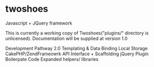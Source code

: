 twoshoes
========

Javascript + JQuery framework

This is currently a working copy of Twoshoes("plugins/" directory is unlicensed). Documentation will be supplied at version 1.0

Development Pathway 2.0
Templating & Data Binding
Local Storage
CakePHP/ZendFrameowrk API Interface + Scaffolding
jQuery Plugin Boilerpate Code
Expanded helpers/ libraries
